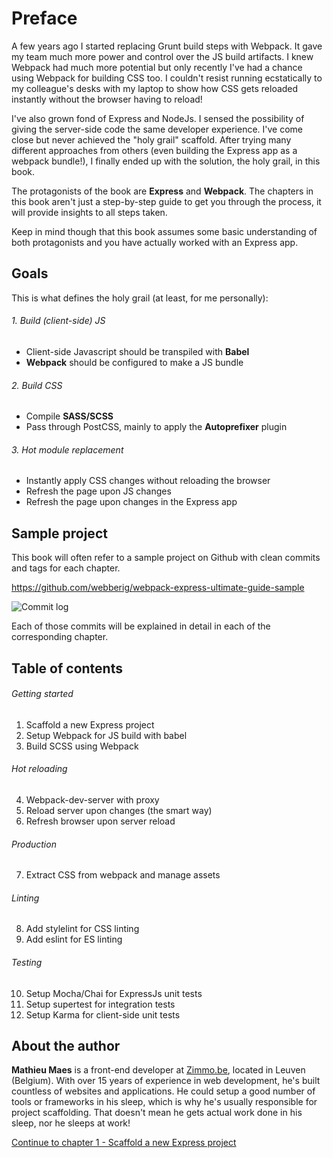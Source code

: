 # Preface

A few years ago I started replacing Grunt build steps with Webpack. It gave my team much more power and control over
 the JS build artifacts. I knew Webpack had much more potential but only recently I've had a chance using Webpack
  for building CSS too. I couldn't resist running ecstatically to my colleague's desks with my laptop to show how
   CSS gets reloaded instantly without the browser having to reload!
 
I've also grown fond of Express and NodeJs. I sensed the possibility of giving the server-side code the same
developer experience. I've come close but never achieved the "holy grail" scaffold. After trying many different 
approaches from others (even building the Express app as a webpack bundle!), I finally ended up with the solution, the
holy grail, in this book.

The protagonists of the book are **Express** and **Webpack**. The chapters in this book aren't just a step-by-step guide
to get you through the process, it will provide insights to all steps taken. 
 
Keep in mind though that this book assumes some basic understanding of both protagonists and you have actually worked
 with an Express app.

## Goals

This is what defines the holy grail (at least, for me personally):

###### 1. Build (client-side) JS
- Client-side Javascript should be transpiled with **Babel**
- **Webpack** should be configured to make a JS bundle

###### 2. Build CSS
- Compile **SASS/SCSS**
- Pass through PostCSS, mainly to apply the **Autoprefixer** plugin

###### 3. Hot module replacement
- Instantly apply CSS changes without reloading the browser
- Refresh the page upon JS changes
- Refresh the page upon changes in the Express app

## Sample project

This book will often refer to a sample project on Github with clean commits and tags for each chapter.

https://github.com/webberig/webpack-express-ultimate-guide-sample

![Commit log](/sample-commits.png)

Each of those commits will be explained in detail in each of the corresponding chapter.

## Table of contents

###### Getting started
1. Scaffold a new Express project
2. Setup Webpack for JS build with babel
3. Build SCSS using Webpack

###### Hot reloading
4. Webpack-dev-server with proxy
5. Reload server upon changes (the smart way)
6. Refresh browser upon server reload

###### Production
7. Extract CSS from webpack and manage assets

###### Linting
8. Add stylelint for CSS linting
9. Add eslint for ES linting

###### Testing
10. Setup Mocha/Chai for ExpressJs unit tests
11. Setup supertest for integration tests
12. Setup Karma for client-side unit tests

## About the author
**Mathieu Maes** is a front-end developer at [Zimmo.be](https://www.zimmo.be/), located in Leuven (Belgium). With over
15 years of experience in web development, he's built countless of websites and applications. He could setup a good
 number of tools or frameworks in his sleep, which is why he's usually responsible for project scaffolding. That 
 doesn't mean he gets actual work done in his sleep, nor he sleeps at work!

[Continue to chapter 1 - Scaffold a new Express project](/1-scaffold-a-new-express-project)
